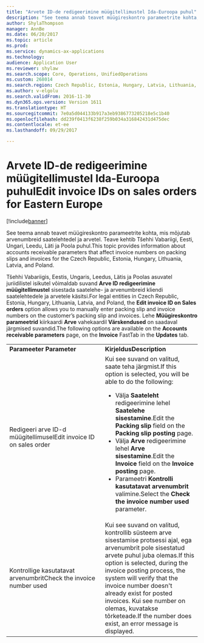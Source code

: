 ```yaml
---
title: "Arvete ID-de redigeerimine müügitellimustel Ida-Euroopa puhul"
description: "See teema annab teavet müügireskontro parameetrite kohta, mis mõjutab arvenumbreid saatelehtedel ja arvetel. Teave kehtib Tšehhi Vabariigi, Eesti, Ungari, Leedu, Läti ja Poola puhul."
author: ShylaThompson
manager: AnnBe
ms.date: 06/20/2017
ms.topic: article
ms.prod: 
ms.service: dynamics-ax-applications
ms.technology: 
audience: Application User
ms.reviewer: shylaw
ms.search.scope: Core, Operations, UnifiedOperations
ms.custom: 268014
ms.search.region: Czech Republic, Estonia, Hungary, Latvia, Lithuania, Poland
ms.author: v-elgolu
ms.search.validFrom: 2016-11-30
ms.dyn365.ops.version: Version 1611
ms.translationtype: HT
ms.sourcegitcommit: 7e0a5d044133b917a3eb9386773205218e5c1b40
ms.openlocfilehash: dd239f0413f6238f259b034a316842431d475dec
ms.contentlocale: et-ee
ms.lasthandoff: 09/29/2017

---
```


# <a name="edit-invoice-ids-on-sales-orders-for-eastern-europe"></a><span data-ttu-id="2b463-103">Arvete ID-de redigeerimine müügitellimustel Ida-Euroopa puhul</span><span class="sxs-lookup"><span data-stu-id="2b463-103">Edit invoice IDs on sales orders for Eastern Europe</span></span>

[!include[banner](../includes/banner.md)]


<span data-ttu-id="2b463-104">See teema annab teavet müügireskontro parameetrite kohta, mis mõjutab arvenumbreid saatelehtedel ja arvetel. Teave kehtib Tšehhi Vabariigi, Eesti, Ungari, Leedu, Läti ja Poola puhul.</span><span class="sxs-lookup"><span data-stu-id="2b463-104">This topic provides information about accounts receivable parameters that affect invoice numbers on packing slips and invoices for the Czech Republic, Estonia, Hungary, Lithuania, Latvia, and Poland.</span></span>

<span data-ttu-id="2b463-105">Tšehhi Vabariigis, Eestis, Ungaris, Leedus, Lätis ja Poolas asuvatel juriidilistel isikutel võimaldab suvand **Arve ID redigeerimine müügitellimustel** sisestada saatelehe- ja arvenumbreid kliendi saatelehtedele ja arvetele käsitsi.</span><span class="sxs-lookup"><span data-stu-id="2b463-105">For legal entities in Czech Republic, Estonia, Hungary, Lithuania, Latvia, and Poland, the **Edit invoice ID on Sales orders** option allows you to manually enter packing slip and invoice numbers on the customer’s packing slip and invoices.</span></span> <span data-ttu-id="2b463-106">Lehe **Müügireskontro parameetrid** kiirkaardi **Arve** vahekaardil **Värskendused** on saadaval järgmised suvandid.</span><span class="sxs-lookup"><span data-stu-id="2b463-106">The following options are available on the **Accounts receivable parameters** page, on the **Invoice** FastTab in the **Updates** tab.</span></span>
<table>
<colgroup>
<col width="50%" />
<col width="50%" />
</colgroup>
<tbody>
<tr class="odd">
<td><span data-ttu-id="2b463-107"><strong> Parameeter</strong></span><span class="sxs-lookup"><span data-stu-id="2b463-107"><strong> Parameter</strong></span></span></td>
<td> <span data-ttu-id="2b463-108"><strong>Kirjeldus</strong></span><span class="sxs-lookup"><span data-stu-id="2b463-108"><strong>Description</strong></span></span></td>
</tr>
<tr class="even">
<td><span data-ttu-id="2b463-109">Redigeeri arve ID-d müügitellimusel</span><span class="sxs-lookup"><span data-stu-id="2b463-109">Edit invoice ID on sales order</span></span></td>
<td><span data-ttu-id="2b463-110">Kui see suvand on valitud, saate teha järgmist.</span><span class="sxs-lookup"><span data-stu-id="2b463-110">If this option is selected, you will be able to do the following:</span></span>
<ul>
<li><span data-ttu-id="2b463-111">Välja <strong>Saateleht</strong> redigeerimine lehel <strong>Saatelehe sisestamine</strong>.</span><span class="sxs-lookup"><span data-stu-id="2b463-111">Edit the <strong>Packing slip</strong> field on the <strong>Packing slip posting</strong> page.</span></span></li>
<li><span data-ttu-id="2b463-112">Välja <strong>Arve</strong> redigeerimine lehel <strong>Arve sisestamine</strong>.</span><span class="sxs-lookup"><span data-stu-id="2b463-112">Edit the <strong>Invoice</strong> field on the <strong>Invoice posting</strong> page.</span></span></li>
<li><span data-ttu-id="2b463-113">Parameetri <strong>Kontrolli kasutatavat arvenumbrit</strong> valimine.</span><span class="sxs-lookup"><span data-stu-id="2b463-113">Select the <strong>Check the invoice number used</strong> parameter.</span></span></li>
</ul></td>
</tr>
<tr class="odd">
<td><span data-ttu-id="2b463-114">Kontrollige kasutatavat arvenumbrit</span><span class="sxs-lookup"><span data-stu-id="2b463-114">Check the invoice number used</span></span></td>
<td><span data-ttu-id="2b463-115">Kui see suvand on valitud, kontrollib süsteem arve sisestamise protsessi ajal, ega arvenumbrit pole sisestatud arvete puhul juba olemas.</span><span class="sxs-lookup"><span data-stu-id="2b463-115">If this option is selected, during the invoice posting process, the system will verify that the invoice number doesn't already exist for posted invoices.</span></span> <span data-ttu-id="2b463-116">Kui see number on olemas, kuvatakse tõrketeade.</span><span class="sxs-lookup"><span data-stu-id="2b463-116">If the number does exist, an error message is displayed.</span></span></td>
</tr>
</tbody>
</table>

 




